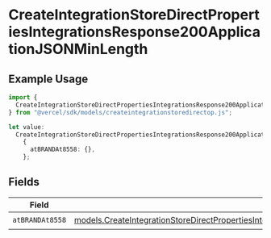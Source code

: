 # CreateIntegrationStoreDirectPropertiesIntegrationsResponse200ApplicationJSONMinLength

## Example Usage

```typescript
import {
  CreateIntegrationStoreDirectPropertiesIntegrationsResponse200ApplicationJSONMinLength,
} from "@vercel/sdk/models/createintegrationstoredirectop.js";

let value:
  CreateIntegrationStoreDirectPropertiesIntegrationsResponse200ApplicationJSONMinLength =
    {
      atBRANDAt8558: {},
    };
```

## Fields

| Field                                                                                                                                                                                                                                                                                              | Type                                                                                                                                                                                                                                                                                               | Required                                                                                                                                                                                                                                                                                           | Description                                                                                                                                                                                                                                                                                        |
| -------------------------------------------------------------------------------------------------------------------------------------------------------------------------------------------------------------------------------------------------------------------------------------------------- | -------------------------------------------------------------------------------------------------------------------------------------------------------------------------------------------------------------------------------------------------------------------------------------------------- | -------------------------------------------------------------------------------------------------------------------------------------------------------------------------------------------------------------------------------------------------------------------------------------------------- | -------------------------------------------------------------------------------------------------------------------------------------------------------------------------------------------------------------------------------------------------------------------------------------------------- |
| `atBRANDAt8558`                                                                                                                                                                                                                                                                                    | [models.CreateIntegrationStoreDirectPropertiesIntegrationsResponse200ApplicationJSONResponseBodyStoreProductMetadataSchema6ItemsAtBRANDAt8558](../models/createintegrationstoredirectpropertiesintegrationsresponse200applicationjsonresponsebodystoreproductmetadataschema6itemsatbrandat8558.md) | :heavy_check_mark:                                                                                                                                                                                                                                                                                 | N/A                                                                                                                                                                                                                                                                                                |